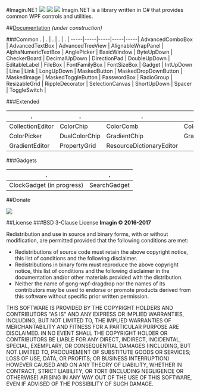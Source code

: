 ﻿#Imagin.NET ![](https://img.shields.io/badge/style-2.7-blue.svg?style=flat&label=version) ![](https://img.shields.io/badge/style-Stable-green.svg?style=flat&label=build) ![](https://img.shields.io/badge/style-4.6.1-red.svg?style=flat&label=.NET)
Imagin.NET is a library written in C# that provides common WPF controls and utilities.

##[Documentation](http://imagin.tech/docs/imagin) *(under construction)*

###Common
  .  |  .  |  .  |  .  |  .  |
-----|-----|-----|-----|-----|
AdvancedComboBox | AdvancedTextBox | AdvancedTreeView | AlignableWrapPanel | AlphaNumericTextBox | 
AnglePicker | BasicWindow | ByteUpDown | CheckerBoard | DecimalUpDown | 
DirectionPad | DoubleUpDown | EditableLabel | FileBox | FontFamilyBox | 
FontSizeBox | Gadget | IntUpDown | Line | Link | 
LongUpDown | MaskedButton | MaskedDropDownButton | MaskedImage | MaskedToggleButton | 
PasswordBox | RadioGroup | ResizableGrid | RippleDecorator | SelectionCanvas | 
ShortUpDown | Spacer | ToggleSwitch | 

###Extended

  .  |  .  |  .  |  .  |
-----|-----|-----|-----|
CollectionEditor | ColorChip | ColorComb | ColorDialog |
ColorPicker | DualColorChip | GradientChip | GradientDialog |
GradientEditor | PropertyGrid | ResourceDictionaryEditor |

###Gadgets

  .  |  .  |
-----|-----|
ClockGadget (in progress) | SearchGadget |

##Donate

[![](https://www.paypalobjects.com/en_US/i/btn/btn_donateCC_LG.gif)](https://www.paypal.com/cgi-bin/webscr?cmd=_s-xclick&hosted_button_id=AJJG6PWLBYQNG)

##License
###BSD 3-Clause License
**Imagin ©  2016-2017**

Redistribution and use in source and binary forms, with or without modification, are permitted provided that the following conditions are met: 

* Redistributions of source code must retain the above copyright notice, this list of conditions and the following disclaimer.
* Redistributions in binary form must reproduce the above copyright notice, this list of conditions and the following disclaimer in the documentation and/or other materials provided with the distribution.
* Neither the name of gong-wpf-dragdrop nor the names of its contributors may be used to endorse or promote products derived from this software without specific prior written permission.

THIS SOFTWARE IS PROVIDED BY THE COPYRIGHT HOLDERS AND CONTRIBUTORS "AS IS" AND ANY EXPRESS OR IMPLIED WARRANTIES, INCLUDING, BUT NOT LIMITED TO, THE IMPLIED WARRANTIES OF MERCHANTABILITY AND FITNESS FOR A PARTICULAR PURPOSE ARE DISCLAIMED. IN NO EVENT SHALL THE COPYRIGHT HOLDER OR CONTRIBUTORS BE LIABLE FOR ANY DIRECT, INDIRECT, INCIDENTAL, SPECIAL, EXEMPLARY, OR CONSEQUENTIAL DAMAGES (INCLUDING, BUT NOT LIMITED TO, PROCUREMENT OF SUBSTITUTE GOODS OR SERVICES; LOSS OF USE, DATA, OR PROFITS; OR BUSINESS INTERRUPTION) HOWEVER CAUSED AND ON ANY THEORY OF LIABILITY, WHETHER IN CONTRACT, STRICT LIABILITY, OR TORT (INCLUDING NEGLIGENCE OR OTHERWISE) ARISING IN ANY WAY OUT OF THE USE OF THIS SOFTWARE, EVEN IF ADVISED OF THE POSSIBILITY OF SUCH DAMAGE.